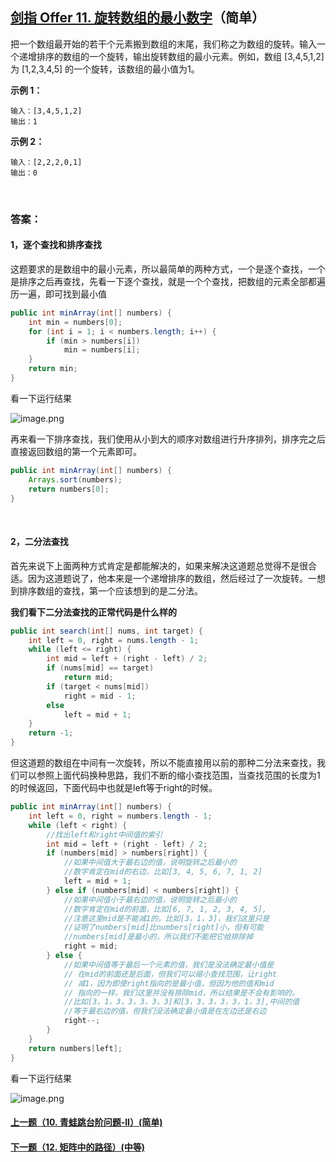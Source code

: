 ## [剑指 Offer 11. 旋转数组的最小数字](https://leetcode-cn.com/problems/xuan-zhuan-shu-zu-de-zui-xiao-shu-zi-lcof/)（简单）

把一个数组最开始的若干个元素搬到数组的末尾，我们称之为数组的旋转。输入一个递增排序的数组的一个旋转，输出旋转数组的最小元素。例如，数组 [3,4,5,1,2] 为 [1,2,3,4,5] 的一个旋转，该数组的最小值为1。 

**示例 1：**

```
输入：[3,4,5,1,2]
输出：1
```

**示例 2：**

```
输入：[2,2,2,0,1]
输出：0
```

<br/>

### 答案：

#### 1，逐个查找和排序查找

这题要求的是数组中的最小元素，所以最简单的两种方式，一个是逐个查找，一个是排序之后再查找，先看一下逐个查找，就是一个个查找，把数组的元素全部都遍历一遍，即可找到最小值

```java
public int minArray(int[] numbers) {
    int min = numbers[0];
    for (int i = 1; i < numbers.length; i++) {
        if (min > numbers[i])
            min = numbers[i];
    }
    return min;
}
```

看一下运行结果

![image.png](https://pic.leetcode-cn.com/323a991210498e107781aa8348f4edd83dd0cd63e624edfcd17ce4aeee083c41-image.png)

再来看一下排序查找，我们使用从小到大的顺序对数组进行升序排列，排序完之后直接返回数组的第一个元素即可。

```java
public int minArray(int[] numbers) {
    Arrays.sort(numbers);
    return numbers[0];
}
```

<br/>

#### 2，二分法查找

首先来说下上面两种方式肯定是都能解决的，如果来解决这道题总觉得不是很合适。因为这道题说了，他本来是一个递增排序的数组，然后经过了一次旋转。一想到排序数组的查找，第一个应该想到的是二分法。

**我们看下二分法查找的正常代码是什么样的**

```java
public int search(int[] nums, int target) {
    int left = 0, right = nums.length - 1;
    while (left <= right) {
        int mid = left + (right - left) / 2;
        if (nums[mid] == target)
            return mid;
        if (target < nums[mid])
            right = mid - 1;
        else
            left = mid + 1;
    }
    return -1;
}
```

但这道题的数组在中间有一次旋转，所以不能直接用以前的那种二分法来查找，我们可以参照上面代码换种思路，我们不断的缩小查找范围，当查找范围的长度为1的时候返回，下面代码中也就是left等于right的时候。

```java
public int minArray(int[] numbers) {
    int left = 0, right = numbers.length - 1;
    while (left < right) {
        //找出left和right中间值的索引
        int mid = left + (right - left) / 2;
        if (numbers[mid] > numbers[right]) {
            //如果中间值大于最右边的值，说明旋转之后最小的
            //数字肯定在mid的右边，比如[3, 4, 5, 6, 7, 1, 2]
            left = mid + 1;
        } else if (numbers[mid] < numbers[right]) {
            //如果中间值小于最右边的值，说明旋转之后最小的
            //数字肯定在mid的前面，比如[6, 7, 1, 2, 3, 4, 5],
            //注意这里mid是不能减1的，比如[3，1，3]，我们这里只是
            //证明了numbers[mid]比numbers[right]小，但有可能
            //numbers[mid]是最小的，所以我们不能把它给排除掉
            right = mid;
        } else {
            //如果中间值等于最后一个元素的值，我们是没法确定最小值是
            // 在mid的前面还是后面，但我们可以缩小查找范围，让right
            // 减1，因为即使right指向的是最小值，但因为他的值和mid
            // 指向的一样，我们这里并没有排除mid，所以结果是不会有影响的。
            //比如[3，1，3，3，3，3，3]和[3，3，3，3，3，1，3],中间的值
            //等于最右边的值，但我们没法确定最小值是在左边还是右边
            right--;
        }
    }
    return numbers[left];
}
```

看一下运行结果

![image.png](https://pic.leetcode-cn.com/c1425f7dae77239a0a415630a814e6a377104ddd029d564a511e672c39157101-image.png)



#### [上一题（10. 青蛙跳台阶问题-II）(简单)](https://github.com/sdwwld/leetCode/blob/master/src/main/java/com/wld/java/offer/剑指Offer10-II.md)

#### [下一题（12. 矩阵中的路径）(中等)](https://github.com/sdwwld/leetCode/blob/master/src/main/java/com/wld/java/offer/剑指Offer12.md)